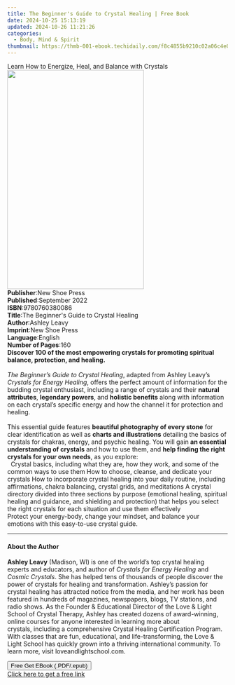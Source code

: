 ```yaml
---
title: The Beginner's Guide to Crystal Healing | Free Book
date: 2024-10-25 15:13:19
updated: 2024-10-26 11:21:26
categories:
  - Body, Mind & Spirit
thumbnail: https://thmb-001-ebook.techidaily.com/f8c4855b9210c02a06c4e000850d6a5d6eaa533f7e347e8b6ba34e7ba5831ee6.jpg
---
```

<main id="book-container">
  <div class="flex flex-col">
    <div class="book-brief flex-1 py-6 px-4 sm:p-6 md:py-10 md:px-8">
      <!-- brief-->
      <div class="book-brief-main">
        Learn How to Energize, Heal, and Balance with Crystals
      </div>
    </div>
    <div
      class="book-meta-info flex-1 grid gap-4 col-start-1 col-end-3 row-start-1 sm:mb-6 sm:grid-cols-4 lg:gap-6 lg:col-start-2 lg:row-end-6 lg:row-span-6 lg:mb-0"
    >
      <div
        class="book-meta-info-left place-content-center mt-4 p-4 text-sm leading-6 col-start-2 col-span-2 dark:text-slate-400"
      >
        <img
          class="w-full h-500 object-cover rounded-lg sm:h-255 sm:col-span-2 lg:col-span-full"
          src="https://img-001-ebook.techidaily.com/ef8dd1ca064c4308a9fbabbaccf0eaf05bfe2d041fcc3beedce4263499e3c37a.jpg"
          alt=""
          width="312"
          height="500"
        />
      </div>
      <div
        class="book-meta-info-right mt-2 col-start-1 row-start-2 col-span-3 self-center"
      >
        <!-- meta data  -->
        <div class="flex flex-col px-4 md:px-8">
          <div class="flex-1">
            <strong>Publisher</strong>:<span class="px-2">New Shoe Press</span>
          </div>
          <div class="flex-1">
            <strong>Published</strong>:<span class="px-2">September 2022</span>
          </div>
          <div class="flex-1">
            <strong>ISBN</strong>:<span class="px-2">9780760380086</span>
          </div>
          <div class="flex-1">
            <strong>Title</strong>:<span class="px-2"
              >The Beginner&#39;s Guide to Crystal Healing</span
            >
          </div>
          <div class="flex-1">
            <strong>Author</strong>:<span class="px-2">Ashley Leavy</span>
          </div>
          <div class="flex-1">
            <strong>Imprint</strong>:<span class="px-2">New Shoe Press</span>
          </div>
          <div class="flex-1">
            <strong>Language</strong>:<span class="px-2">English</span>
          </div>
          <div class="flex-1">
            <strong>Number of Pages</strong>:<span class="px-2">160</span>
          </div>
        </div>
      </div>
    </div>
    <div class="book-description flex-1 py-6 px-4 sm:p-6 md:py-10 md:px-8">
      <div class="book-description-main">
        <div accordion-content="" id="description">
          <b
            >Discover 100 of the most empowering crystals for promoting
            spiritual balance, protection, and healing.</b
          ><br /><br /><i>The Beginner’s Guide to Crystal Healing</i>, adapted
          from Ashley Leavy’s <i>Crystals for Energy Healing</i>, offers the
          perfect amount of information for the budding crystal enthusiast,
          including a range of crystals and their&nbsp;<b>natural attributes</b
          >, <b>legendary powers</b>, and <b>holistic benefits</b> along with
          information on each crystal’s specific energy and how the channel it
          for protection and healing.<br /><br />
          This essential guide features
          <b>beautiful photography of every stone</b> for clear identification
          as well as <b>charts and illustrations</b> detailing the basics of
          crystals for&nbsp;chakras, energy, and psychic healing. You will gain
          <b>an essential understanding of crystals</b> and how to use them, and
          <b>help finding the right crystals for your own needs</b>, as you
          explore:<br />
          &nbsp; Crystal basics, including what they are, how they work, and
          some of the common ways to use them How to choose, cleanse, and
          dedicate your crystals How to incorporate crystal healing into your
          daily routine, including affirmations, chakra balancing, crystal
          grids, and meditations A crystal directory divided into three sections
          by purpose (emotional healing, spiritual healing and guidance, and
          shielding and protection) that helps you select the right crystals for
          each situation and use them effectively <br />
          Protect your energy-body, change your mindset, and balance your
          emotions with this easy-to-use crystal guide.
        </div>
        <div class="accordion-fader"></div>
      </div>
    </div>
    <div class="book-excerpts flex-1 py-6 px-4 sm:p-6 md:py-10 md:px-8">
      <!-- excerpts-->
      <div class="book-excerpts-main">
        <hr />
        <h4 class="placeholder placeholder-heading">
          <span>About the Author</span>
        </h4>
        <p></p>
        <p>
          <b>Ashley Leavy</b>&nbsp;(Madison, WI) is one of the world’s top
          crystal healing experts and educators, and author of
          <i>Crystals for Energy Healing</i>&nbsp;and <i>Cosmic Crystals</i>.
          She has helped tens of thousands of people discover the power of
          crystals for healing and transformation. Ashley’s passion for crystal
          healing has attracted notice from the media, and her work has been
          featured in hundreds of magazines, newspapers, blogs, TV stations, and
          radio shows. As the Founder &amp; Educational Director of the Love
          &amp; Light School of Crystal Therapy, Ashley has created dozens of
          award-winning, online courses for anyone interested in learning more
          about crystals,&nbsp;including a comprehensive Crystal Healing
          Certification Program. With classes that are fun, educational, and
          life-transforming, the Love &amp; Light School has quickly grown into
          a thriving international community. To learn more,
          visit&nbsp;loveandlightschool.com.
        </p>
        <p></p>
      </div>
    </div>
    <div
      class="book-about-author flex-1 py-6 px-4 sm:p-6 md:py-10 md:px-8"
    ></div>
    <div class="book-free-get flex-1 py-6 px-4 sm:p-6 md:py-10 md:px-8">
      <button
        id="btn-free-get"
        class="bg-blue-500 hover:bg-blue-700 text-white font-bold py-2 px-4 rounded"
      >
        Free Get EBook (.PDF/.epub)
      </button>
      <div id="countdown-display" class="px-2 text-lg mt-2"></div>
      <a
        id="free-link"
        class="hidden bg-blue-500 hover:bg-blue-700 text-white font-bold py-2 px-4 rounded"
        href="https://www.ebooks.com/en-us/book/210691424/the-beginner-s-guide-to-crystal-healing/ashley-leavy/"
        target="_blank"
        >Click here to get a free link</a
      >
    </div>
    <script>
      let countdownTime = 0;
      let countdownInterval = null;
      document
        .getElementById('btn-free-get')
        .addEventListener('click', startCountdown);
      function startCountdown() {
        countdownTime = new Date().getTime() + 60000 * 3;
        countdownInterval = setInterval(updateCountdown, 1000);
        document.getElementById('btn-free-get').disabled = true;
        document
          .getElementById('btn-free-get')
          .classList.add('bg-gray-500', 'cursor-not-allowed');
      }
      function updateCountdown() {
        let currentTime = new Date().getTime();
        let timeLeft = countdownTime - currentTime;
        let secondsLeft = Math.floor(timeLeft / 1000);
        document.getElementById('countdown-display').innerHTML =
          `Remaining time: ${secondsLeft} seconds.`;
        if (secondsLeft <= 0) {
          clearInterval(countdownInterval);
          document.getElementById('btn-free-get').classList.add('hidden');
          document.getElementById('free-link').classList.remove('hidden');
          document.getElementById('countdown-display').innerHTML = '';
        }
      }
    </script>
  </div>
</main>
